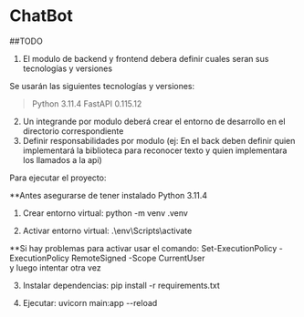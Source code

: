# ChatBot

##TODO
1. El modulo de backend y frontend debera definir cuales seran sus tecnologías y versiones

Se usarán las siguientes tecnologías y versiones:
>Python 3.11.4
>FastAPI  0.115.12

2. Un integrande por modulo deberá crear el entorno de desarrollo en el directorio correspondiente
3. Definir responsabilidades por modulo (ej: En el back deben definir quien implementará la biblioteca para reconocer texto y quien implementara los llamados a la api)

Para ejecutar el proyecto:

**Antes asegurarse de tener instalado Python 3.11.4

1) Crear entorno virtual:
python -m venv .venv    

2) Activar entorno virtual:
.\env\Scripts\activate

**Si hay problemas para activar usar el comando: 
  Set-ExecutionPolicy -ExecutionPolicy RemoteSigned -Scope CurrentUser  
y luego intentar otra vez

3) Instalar dependencias:
pip install -r requirements.txt

4) Ejecutar:
uvicorn main:app --reload
